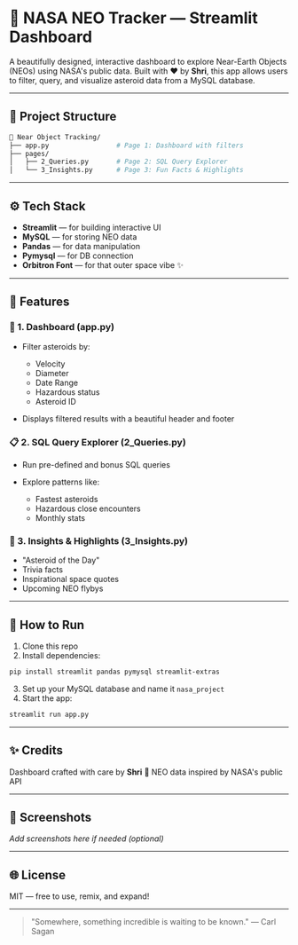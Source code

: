 # 🚀 NASA NEO Tracker — Streamlit Dashboard

A beautifully designed, interactive dashboard to explore Near-Earth Objects (NEOs) using NASA's public data. Built with ❤️ by **Shri**, this app allows users to filter, query, and visualize asteroid data from a MySQL database.

---

## 🌌 Project Structure

```bash
📁 Near Object Tracking/
├── app.py                 # Page 1: Dashboard with filters
├── pages/
│   ├── 2_Queries.py       # Page 2: SQL Query Explorer
│   └── 3_Insights.py      # Page 3: Fun Facts & Highlights
```

---

## ⚙️ Tech Stack

* **Streamlit** — for building interactive UI
* **MySQL** — for storing NEO data
* **Pandas** — for data manipulation
* **Pymysql** — for DB connection
* **Orbitron Font** — for that outer space vibe ✨

---

## 📄 Features

### 🔎 1. Dashboard (app.py)

* Filter asteroids by:

  * Velocity
  * Diameter
  * Date Range
  * Hazardous status
  * Asteroid ID
* Displays filtered results with a beautiful header and footer

### 📋 2. SQL Query Explorer (2\_Queries.py)

* Run pre-defined and bonus SQL queries
* Explore patterns like:

  * Fastest asteroids
  * Hazardous close encounters
  * Monthly stats

### 🌠 3. Insights & Highlights (3\_Insights.py)

* "Asteroid of the Day"
* Trivia facts
* Inspirational space quotes
* Upcoming NEO flybys

---

## 💾 How to Run

1. Clone this repo
2. Install dependencies:

```bash
pip install streamlit pandas pymysql streamlit-extras
```

3. Set up your MySQL database and name it `nasa_project`
4. Start the app:

```bash
streamlit run app.py
```

---

## ✨ Credits

Dashboard crafted with care by **Shri** 🐾
NEO data inspired by NASA's public API

---

## 📸 Screenshots

*Add screenshots here if needed (optional)*

---

## 🌐 License

MIT — free to use, remix, and expand!

---

> "Somewhere, something incredible is waiting to be known." — Carl Sagan
